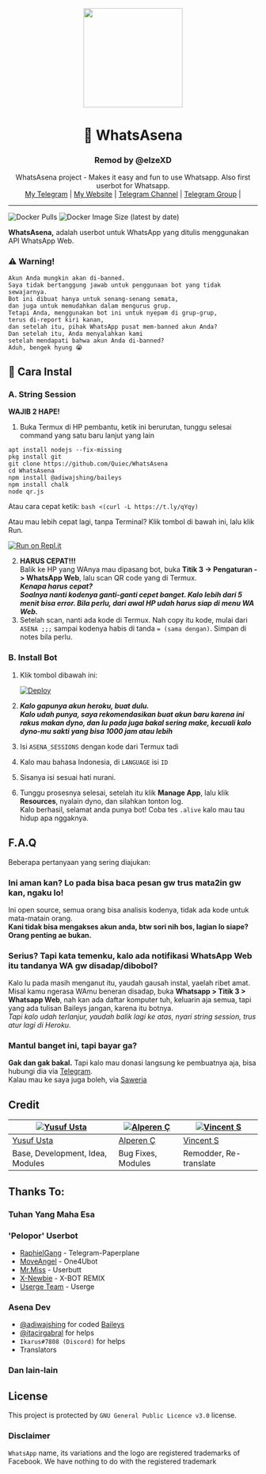 <div align="center">
  <img src="https://i.hizliresim.com/6Bbj7i.jpg" width="200" height="200">
  <h1>🐺 WhatsAsena</h1>
  <h3>Remod by @elzeXD</h3>
</div>
<p align="center">
    WhatsAsena project - Makes it easy and fun to use Whatsapp. Also first userbot for Whatsapp.
    <br>
        <a href="https://t.me/elzeXD"> My Telegram</a> |
        <a href="https://elzeXD.github.io">My Website</a> |
        <a href="https://t.me/WHATSASENA">Telegram Channel</a> |
        <a href="https://t.me/AsenaSupport">Telegram Group</a> |
    <br>
</p>

----
![Docker Pulls](https://img.shields.io/docker/pulls/fusuf/whatsasena?style=flat-square) ![Docker Image Size (latest by date)](https://img.shields.io/docker/image-size/fusuf/whatsasena?style=flat-square)

**WhatsAsena,** adalah userbot untuk WhatsApp yang ditulis menggunakan API WhatsApp Web.

### ⚠️ Warning! 
```
Akun Anda mungkin akan di-banned.
Saya tidak bertanggung jawab untuk penggunaan bot yang tidak sewajarnya.
Bot ini dibuat hanya untuk senang-senang semata,
dan juga untuk memudahkan dalam mengurus grup.
Tetapi Anda, menggunakan bot ini untuk nyepam di grup-grup, 
terus di-report kiri kanan,
dan setelah itu, pihak WhatsApp pusat mem-banned akun Anda?
Dan setelah itu, Anda menyalahkan kami
setelah mendapati bahwa akun Anda di-banned?
Aduh, bengek hyung 😭
```

## 📢 Cara Instal
### A. String Session

**WAJIB 2 HAPE!**
1. Buka Termux di HP pembantu, ketik ini berurutan, tunggu selesai command yang satu baru lanjut yang lain<br>
  ```apt update
  apt install nodejs --fix-missing
  pkg install git
  git clone https://github.com/Quiec/WhatsAsena
  cd WhatsAsena
  npm install @adiwajshing/baileys
  npm install chalk
  node qr.js
  ```
  Atau cara cepat ketik: 
  ```bash <(curl -L https://t.ly/qYqy)```

  Atau mau lebih cepat lagi, tanpa Terminal? Klik tombol di bawah ini, lalu klik Run.

  [![Run on Repl.it](https://repl.it/badge/github/Quiec/whatsasena)](https://repl.it/@Quiec/whatsasena)

2. **HARUS CEPAT!!!**<br>
Balik ke HP yang WAnya mau dipasang bot, buka **Titik 3 -> Pengaturan -> WhatsApp Web**, lalu scan QR code yang di Termux.<br>
  ***Kenapa harus cepat?***<br>
  ***Soalnya nanti kodenya ganti-ganti cepet banget. Kalo lebih dari 5 menit bisa error. Bila perlu, dari awal HP udah harus siap di menu WA Web.***
3. Setelah scan, nanti ada kode di Termux. Nah copy itu kode, mulai dari `ASENA ;;;` sampai kodenya habis di tanda `= (sama dengan)`. Simpan di notes bila perlu.


### B. Install Bot
1. Klik tombol dibawah ini:

    [![Deploy](https://www.herokucdn.com/deploy/button.svg)](https://heroku.com/deploy?template=https://github.com/elzeXD/WhatsAsena-mod)

2. ***Kalo gapunya akun heroku, buat dulu.***<br>
***Kalo udah punya, saya rekomendasikan buat akun baru karena ini rakus makan dyno, dan lu pada juga bakal sering make, kecuali kalo dyno-mu sakti yang bisa 1000 jam atau lebih***
3. Isi `ASENA_SESSIONS` dengan kode dari Termux tadi
4. Kalo mau bahasa Indonesia, di `LANGUAGE` isi `ID`
5. Sisanya isi sesuai hati nurani.
6. Tunggu prosesnya selesai, setelah itu klik **Manage App**, lalu klik **Resources**, nyalain dyno, dan silahkan tonton log.<br>
Kalo berhasil, selamat anda punya bot! Coba tes `.alive` kalo mau tau hidup apa nggaknya.

## F.A.Q
Beberapa pertanyaan yang sering diajukan:
### Ini aman kan? Lo pada bisa baca pesan gw trus mata2in gw kan, ngaku lo!
Ini open source, semua orang bisa analisis kodenya, tidak ada kode untuk mata-matain orang.<br>
**Kani tidak bisa mengakses akun anda, btw sori nih bos, lagian lo siape? Orang penting ae bukan.**

### Serius? Tapi kata temenku, kalo ada notifikasi WhatsApp Web itu tandanya WA gw disadap/dibobol?
Kalo lu pada masih menganut itu, yaudah gausah instal, yaelah ribet amat.<br>
Misal kamu ngerasa WAmu beneran disadap, buka **Whatsapp > Titik 3 > Whatsapp Web**, nah kan ada daftar komputer tuh, keluarin aja semua, tapi yang ada tulisan Baileys jangan, karena itu botnya.<br>
*Tapi kalo udah terlanjur, yaudah balik lagi ke atas, nyari string session, trus atur lagi di Heroku.*

### Mantul banget ini, tapi bayar ga?
**Gak dan gak bakal.** Tapi kalo mau donasi langsung ke pembuatnya aja, bisa hubungi dia via [Telegram](https://t.me/fusuf).<br>
Kalau mau ke saya juga boleh, via [Saweria](https://saweria.co/elzeXD)

## Credit

[![Yusuf Usta](https://github.com/quiec.png?size=100)](https://quiec.tech) | [![Alperen Ç](https://github.com/xacnio.png?size=100)](https://github.com/xacnio) | [![Vincent S](https://github.com/elzeXD.png?size=100)](https://elzeXD.github.io)
---|---|---
[Yusuf Usta](https://t.me/fusuf) | [Alperen Ç](https://t.me/xacnio) | [Vincent S](https://t.me/elzeXD)
Base, Development, Idea, Modules |  Bug Fixes, Modules | Remodder, Re-translate

## Thanks To:

### Tuhan Yang Maha Esa

### 'Pelopor' Userbot 
- [RaphielGang](https://github.com/RaphielGang) - Telegram-Paperplane
- [MoveAngel](https://github.com/MoveAngel/One4uBot) - One4Ubot
- [Mr.Miss](https://github.com/keselekpermen69) - Userbutt
- [X-Newbie](https://github.com/X-Newbie/XBot-Remix) - X-BOT REMIX
- [Userge Team](https://github.com/UsergeTeam/Userge) - Userge

### Asena Dev
- [@adiwajshing](https://github.com/adiwajshing) for coded [Baileys](https://github.com/adiwajshing/Baileys) 
- [@itacirgabral](https://github.com/itacirgabral) for helps
- `Ikarus#7808 (Discord)` for helps
- Translators

### Dan lain-lain


## License
This project is protected by `GNU General Public Licence v3.0` license.

### Disclaimer
`WhatsApp` name, its variations and the logo are registered trademarks of Facebook. We have nothing to do with the registered trademark
